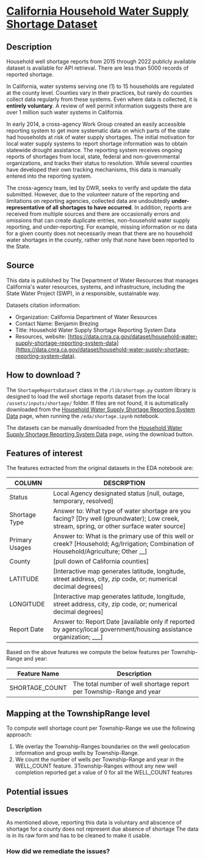 # [California Household Water Supply Shortage Dataset ](https://data.cnra.ca.gov/dataset/household-water-supply-shortage-reporting-system-data)

## Description
Household well shortage reports from 2015 through 2022 publicly available dataset is available for API retrieval. There 
are less than 5000 records of reported shortage.

In California, water systems serving one (1) to 15 households are regulated at the county level. Counties vary in their 
practices, but rarely do counties collect data regularly from these systems. Even where data is collected, it is 
**entirely voluntary**. A review of well permit information suggests there are over 1 million such water systems in 
California.

In early 2014, a cross-agency Work Group created an easily accessible reporting system to get more systematic data on 
which parts of the state had households at risk of water supply shortages. The initial motivation for local water supply 
systems to report shortage information was to obtain statewide drought assistance. The reporting system receives ongoing 
reports of shortages from local, state, federal and non-governmental organizations, and tracks their status to 
resolution. While several counties have developed their own tracking mechanisms, this data is manually entered into 
the reporting system.

The cross-agency team, led by DWR, seeks to verify and update the data submitted. However, due to the volunteer nature 
of the reporting and limitations on reporting agencies, collected data are undoubtedly **under-representative of all 
shortages to have occurred**. In addition, reports are received from multiple sources and there are occasionally errors 
and omissions that can create duplicate entries, non-household water supply reporting, and under-reporting. For example, 
missing information or no data for a given county does not necessarily mean that there are no household water shortages 
in the county, rather only that none have been reported to the State.

## Source
This data is published by The Department of Water Resources that manages California's water resources, systems, 
and infrastructure, including the State Water Project (SWP), in a responsible, sustainable way.

Datasets citation information:
* Organization: California Department of Water Resources
* Contact  Name: Benjamin Brezing
* Title: Household Water Supply Shortage Reporting System Data
* Resources, website: [https://data.cnra.ca.gov/dataset/household-water-supply-shortage-reporting-system-data](https://data.cnra.ca.gov/dataset/household-water-supply-shortage-reporting-system-data).

## How to download ?
The `ShortageReportsDataset` class in the `/lib/shortage.py` custom library is designed to load the well shortage 
reports dataset from the local  `/assets/inputs/shortage/` folder. If files are not found, it is  automatically 
downloaded from the 
[Household Water Supply Shortage Reporting System Data](https://data.cnra.ca.gov/dataset/household-water-supply-shortage-reporting-system-data) 
page, when running the `/eda/shortage.ipynb` notebook. 

The datasets can be manually downloaded from the 
[Household Water Supply Shortage Reporting System Data](https://data.cnra.ca.gov/dataset/household-water-supply-shortage-reporting-system-data) 
page, using the download button.

## Features of interest
The features extracted from the original datasets in the EDA notebook are:

| COLUMN         | DESCRIPTION                                                                                                                               |
|----------------|-------------------------------------------------------------------------------------------------------------------------------------------|
| Status         | Local Agency designated status [null, outage, temporary, resolved]                                                                        |
| Shortage Type  | Answer to: What type of water shortage are you facing? [Dry well (groundwater); Low creek, stream, spring, or other surface water source] |
| Primary Usages | Answer to: What is the primary use of this well or creek? [Household; Ag/Irrigation; Combination of Household/Agriculture; Other __]      |
| County         | [pull down of California counties]                                                                                                        |
| LATITUDE       | [Interactive map generates latitude, longitude, street address, city, zip code, or; numerical decimal degrees]                            |
| LONGITUDE      | [Interactive map generates latitude, longitude, street address, city, zip code, or; numerical decimal degrees]                            |
| Report Date    | Answer to: Report Date [available only if reported by agency/local government/housing assistance organization; ___]                       |

Based on the above features we compute the below features per Township-Range and year:

| Feature Name   | Description                                                          |
|----------------|----------------------------------------------------------------------|
| SHORTAGE_COUNT | The total number of well shortage report per Township-Range and year |

## Mapping at the TownshipRange level
To compute well shortage count per Township-Range we use the following approach:
1. We overlay the Township-Ranges boundaries on the well geolocation information and group wells by Township-Range.
2. We count the number of wells per Township-Range and year in the WELL_COUNT feature.
3Township-Ranges without any new well completion reported get a value of 0 for all the WELL_COUNT features 

## Potential issues
### Description
As mentioned above, reporting this data is voluntary and abscence of shortage for a county does not represent due absence of shortage
The data is in its raw form and has to be cleaned to make it usable.
### How did we remediate the issues?
